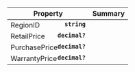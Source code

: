 
| Property | Summary |
|----------|---------|
| RegionID <strong style='float: right;'>``string``</strong> |  |
| RetailPrice <strong style='float: right;'>``decimal?``</strong> |  |
| PurchasePrice <strong style='float: right;'>``decimal?``</strong> |  |
| WarrantyPrice <strong style='float: right;'>``decimal?``</strong> |  |
